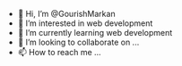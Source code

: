 - 👋 Hi, I’m @GourishMarkan
- 👀 I’m interested in web development
- 🌱 I’m currently learning web development
- 💞️ I’m looking to collaborate on ...
- 📫 How to reach me ...

<!---
GourishMarkan/GourishMarkan is a ✨ special ✨ repository because its `README.md` (this file) appears on your GitHub profile.
You can click the Preview link to take a look at your changes.
--->
